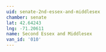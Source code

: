 ```yaml
---
uid: senate-2nd-essex-and-middlesex
chamber: senate
lat: 42.64243
lng: -71.20611
name: Second Essex and Middlesex
van_id: '010'
---
```

